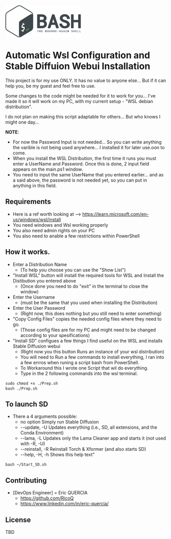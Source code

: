 <a href="https://github.com/RicoQ/WSL_SD">
    <img src=".Gnu-bash-logo.svg.png" alt="Bash logo" title="BASH" align="center" height="100" /> 
</a>


# Automatic Wsl Configuration and Stable Diffuion Webui Installation  

This project is for my use ONLY. It has no value to anyone else... But if it can help you, be my guest and feel free to use.

Some changes to the code might be needed for it to work for you... 
I've made it so it will work on my PC, with my current setup - "WSL debian distribution".

I do not plan on making this script adaptable for others... But who knows I might one day... 

**NOTE**: 
- For now the Password Input is not needed... So you can write anything the varible is not being used anywhere... I installed it for later use.oon to come.
- When you install the WSL Distribution, the first time it runs you must enter a UserName and Password. Once this is done, 2 input field appears on the main.ps1 window.
- You need to input the same UserName that you entered earlier... and as a said above, the password is not needed yet, so you can put in anything in this field.

## Requirements
- Here is a ref worth looking at --> https://learn.microsoft.com/en-us/windows/wsl/install
- You need windows and Wsl working properly
- You also need admin rights on your PC
- You also need to anable a few restrictions within PowerShell

## How it works.
- Enter a Distribution Name 
    - (To help you choose you can use the "Show List")
- "Install WSL" button will install the required tools for WSL and Install the Distibution you entered above
    - (Once done you need to do "exit" in the terminal to close the window)
- Enter the Username 
    - (must be the same that you used when installing the Distribution)
- Enter the User Password 
    - (Right now, this does nothing but you still need to enter something)
- "Copy Config Files" copies the needed config files where they need to go. 
    - (Those config files are for my PC and might need to be changed according to your spesifications)
- "Install SD" configues a few things I find useful on the WSL and installs Stable Diffusion webui 
    - (Right now you this button Runs an instance of your wsl distribution)
    - You will need to Run a few commands to install everything, I ran into a few errros when runing a script bash from PowerShell.
    - To Workaround this I wrote one Script that wil do everything. 
    - Type in the 2 following commands into the wsl terminal.

```
sudo chmod +x ./Prep.sh
bash ./Prep.sh
```

## To launch SD 
- There a 4 arguments possible:
    - no option             Simply run Stable Diffusion
	- --update, -U          Updates everything (i.e., SD, all extensions, and the Conda Environment)
	- --lama, -L            Updates only the Lama Cleaner app and starts it (not used with -R, -U)
	- --reinstall, -R       Reinstall Torch & Xformer (and also starts SD)
    - --help, -H, -h        Shows this help text"

```
bash ~/Start_SD.sh 
```

## Contributing

* [DevOps Engineer] = Eric QUERCIA
    * https://github.com/RicoQ
    * https://www.linkedin.com/in/eric-quercia/

## License
TBD